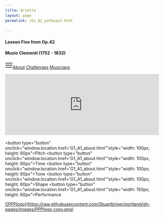 ```yaml
---
title: Arietta
layout: page
permalink: /G1_A1_pathway3.html

---
```


#### Lesson Five from Op.42

#### Muzio Clementi (1752 - 1832)



[![Menulogo](https://raw.githubusercontent.com/Stuartbriner/portland/gh-pages/images/menu.png)](menu.html)[About](G1_A1_about.html)
[Challenges](G1_A1_challenges.html)
[Musicians](G1_A1_exam.html)




<iframe width="100%" height="200" scrolling="no" frameborder="no" src="https://w.soundcloud.com/player/?url=https%3A//api.soundcloud.com/tracks/186949914%3Fsecret_token%3Ds-dzFHo&amp;auto_play=false&amp;hide_related=false&amp;show_comments=true&amp;show_user=true&amp;show_reposts=false&amp;visual=true"></iframe>

<button type="button" onclick="window.location.href='G1_A1_about.html'"style="width: 100px; height: 60px">Pitch</button>
<button type="button" onclick="window.location.href='G1_A1_about.html'"style="width: 100px; height: 60px">Time</button>
<button type="button" onclick="window.location.href='G1_A1_about.html'"style="width: 100px; height: 60px">Tone</button>
<button type="button" onclick="window.location.href='G1_A1_about.html'"style="width: 100px; height: 60px">Shape</button>
<button type="button" onclick="window.location.href='G1_A1_about.html'"style="width: 150px; height: 60px">Performance</button>


[![PPPlogo](https://raw.githubusercontent.com/Stuartbriner/portland/gh-pages/images/PPPlogo copy.png)](https://itunes.apple.com/gb/app/abrsm-piano-practice-partner/id891238739?mt=8)

